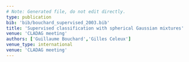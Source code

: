 ```yaml
---
# Note: Generated file, do not edit directly.
type: publication
bib: 'bib/bouchard_supervised_2003.bib'
title: 'Supervised classification with spherical Gaussian mixtures'
venue: 'CLADAG meeting'
authors: ['Guillaume Bouchard','Gilles Celeux']
venue_type: international
venue: 'CLADAG meeting'
---
```

